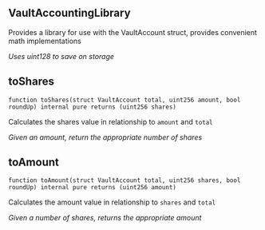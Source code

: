 
## VaultAccountingLibrary

Provides a library for use with the VaultAccount struct, provides convenient math implementations

_Uses uint128 to save on storage_

## toShares

```solidity
function toShares(struct VaultAccount total, uint256 amount, bool roundUp) internal pure returns (uint256 shares)
```

Calculates the shares value in relationship to `amount` and `total`

_Given an amount, return the appropriate number of shares_

## toAmount

```solidity
function toAmount(struct VaultAccount total, uint256 shares, bool roundUp) internal pure returns (uint256 amount)
```

Calculates the amount value in relationship to `shares` and `total`

_Given a number of shares, returns the appropriate amount_

